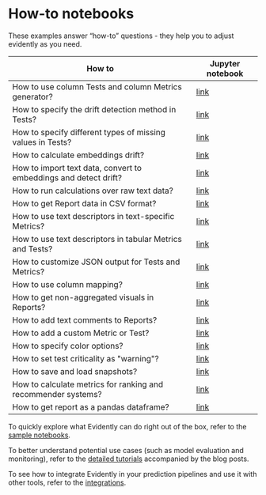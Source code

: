 # How-to notebooks

These examples answer “how-to” questions - they help you to adjust evidently as you need.

How to | Jupyter notebook 
--- | --- 
How to use column Tests and column Metrics generator?  | [link](how_to_apply_tests_and_metrics_generators.ipynb) 
How to specify the drift detection method in Tests? | [link](how_to_specify_stattest_for_a_testsuite.ipynb)
How to specify different types of missing values in Tests? | [link](how_to_run_tests_with_different_missing_values.ipynb)
How to calculate embeddings drift? | [link](how_to_calculate_embeddings_drift.ipynb)
How to import text data, convert to embeddings and detect drift? | [link](how_to_run_drift_report_for_text_data.ipynb)
How to run calculations over raw text data? | [link](how_to_run_calculations_over_text_data.ipynb)
How to get Report data in CSV format? | [link](how_to_get_report_results_in_csv.ipynb)
How to use text descriptors in text-specific Metrics? | [link](how_to_use_text_descriptors_in_text_specific_metrics.ipynb) 
How to use text descriptors in tabular Metrics and Tests? | [link](how_to_apply_table_metrics_and_tests_to_text_descriptors.ipynb) 
How to customize JSON output for Tests and Metrics? | [link](how_to_customize_json_output.ipynb) 
How to use column mapping? | [link](how_to_use_column_mapping.ipynb)
How to get non-aggregated visuals in Reports? | [link](how_to_use_aggregated_data_option.ipynb)
How to add text comments to Reports? | [link](how_to_add_a_text_comment_to_the_report.ipynb) 
How to add a custom Metric or Test? | [link](how_to_make_custom_metric_and_test.ipynb) 
How to specify color options? | [link](how_to_customize_color_scheme.ipynb) 
How to set test criticality as "warning"? | [link](how_to_specify_test_criticality.ipynb)
How to save and load snapshots? | [link](how_to_use_snapshots.ipynb)
How to calculate metrics for ranking and recommender systems? | [link](how_to_run_recsys_metrics.ipynb)
How to get report as a pandas dataframe? | [link](how_to_get_report_as_a_dataframe.ipynb)

To quickly explore what Evidently can do right out of the box, refer to the [sample notebooks](../sample_notebooks/).

To better understand potential use cases (such as model evaluation and monitoring), refer to the [detailed tutorials](../data_stories/) accompanied by the blog posts.

To see how to integrate Evidently in your prediction pipelines and use it with other tools, refer to the [integrations](../integrations/). 
